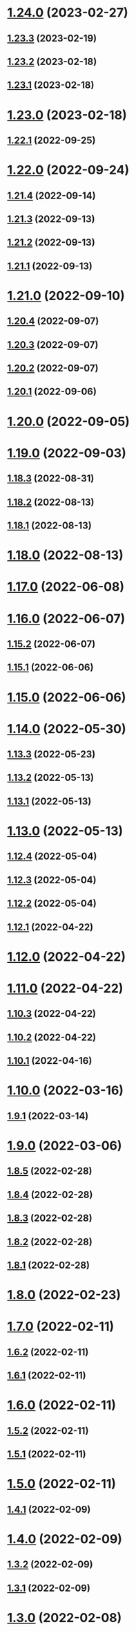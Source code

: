 # [1.24.0](https://github.com/thimpat/analogger/compare/v1.23.3...v1.24.0) (2023-02-27)

## [1.23.3](https://github.com/thimpat/analogger/compare/v1.23.2...v1.23.3) (2023-02-19)

## [1.23.2](https://github.com/thimpat/analogger/compare/v1.23.1...v1.23.2) (2023-02-18)

## [1.23.1](https://github.com/thimpat/analogger/compare/v1.23.0...v1.23.1) (2023-02-18)

# [1.23.0](https://github.com/thimpat/analogger/compare/v1.22.1...v1.23.0) (2023-02-18)

## [1.22.1](https://github.com/thimpat/analogger/compare/v1.22.0...v1.22.1) (2022-09-25)

# [1.22.0](https://github.com/thimpat/analogger/compare/v1.21.4...v1.22.0) (2022-09-24)

## [1.21.4](https://github.com/thimpat/analogger/compare/v1.21.3...v1.21.4) (2022-09-14)

## [1.21.3](https://github.com/thimpat/analogger/compare/v1.21.2...v1.21.3) (2022-09-13)

## [1.21.2](https://github.com/thimpat/analogger/compare/v1.21.1...v1.21.2) (2022-09-13)

## [1.21.1](https://github.com/thimpat/analogger/compare/v1.21.0...v1.21.1) (2022-09-13)

# [1.21.0](https://github.com/thimpat/analogger/compare/v1.20.4...v1.21.0) (2022-09-10)

## [1.20.4](https://github.com/thimpat/analogger/compare/v1.20.3...v1.20.4) (2022-09-07)

## [1.20.3](https://github.com/thimpat/analogger/compare/v1.20.2...v1.20.3) (2022-09-07)

## [1.20.2](https://github.com/thimpat/analogger/compare/v1.20.1...v1.20.2) (2022-09-07)

## [1.20.1](https://github.com/thimpat/analogger/compare/v1.20.0...v1.20.1) (2022-09-06)

# [1.20.0](https://github.com/thimpat/analogger/compare/v1.19.0...v1.20.0) (2022-09-05)

# [1.19.0](https://github.com/thimpat/analogger/compare/v1.18.3...v1.19.0) (2022-09-03)

## [1.18.3](https://github.com/thimpat/analogger/compare/v1.18.2...v1.18.3) (2022-08-31)

## [1.18.2](https://github.com/thimpat/analogger/compare/v1.18.1...v1.18.2) (2022-08-13)

## [1.18.1](https://github.com/thimpat/analogger/compare/v1.18.0...v1.18.1) (2022-08-13)

# [1.18.0](https://github.com/thimpat/analogger/compare/v1.17.0...v1.18.0) (2022-08-13)

# [1.17.0](https://github.com/thimpat/analogger/compare/v1.16.0...v1.17.0) (2022-06-08)

# [1.16.0](https://github.com/thimpat/analogger/compare/v1.15.2...v1.16.0) (2022-06-07)

## [1.15.2](https://github.com/thimpat/analogger/compare/v1.15.1...v1.15.2) (2022-06-07)

## [1.15.1](https://github.com/thimpat/analogger/compare/v1.15.0...v1.15.1) (2022-06-06)

# [1.15.0](https://github.com/thimpat/analogger/compare/v1.14.0...v1.15.0) (2022-06-06)

# [1.14.0](https://github.com/thimpat/analogger/compare/v1.13.3...v1.14.0) (2022-05-30)

## [1.13.3](https://github.com/thimpat/analogger/compare/v1.13.2...v1.13.3) (2022-05-23)

## [1.13.2](https://github.com/thimpat/analogger/compare/v1.13.1...v1.13.2) (2022-05-13)

## [1.13.1](https://github.com/thimpat/analogger/compare/v1.13.0...v1.13.1) (2022-05-13)

# [1.13.0](https://github.com/thimpat/analogger/compare/v1.12.4...v1.13.0) (2022-05-13)

## [1.12.4](https://github.com/thimpat/analogger/compare/v1.12.3...v1.12.4) (2022-05-04)

## [1.12.3](https://github.com/thimpat/analogger/compare/v1.12.2...v1.12.3) (2022-05-04)

## [1.12.2](https://github.com/thimpat/analogger/compare/v1.12.1...v1.12.2) (2022-05-04)

## [1.12.1](https://github.com/thimpat/analogger/compare/v1.12.0...v1.12.1) (2022-04-22)

# [1.12.0](https://github.com/thimpat/analogger/compare/v1.11.0...v1.12.0) (2022-04-22)

# [1.11.0](https://github.com/thimpat/analogger/compare/v1.10.3...v1.11.0) (2022-04-22)

## [1.10.3](https://github.com/thimpat/analogger/compare/v1.10.2...v1.10.3) (2022-04-22)

## [1.10.2](https://github.com/thimpat/analogger/compare/v1.10.1...v1.10.2) (2022-04-22)

## [1.10.1](https://github.com/thimpat/analogger/compare/v1.10.0...v1.10.1) (2022-04-16)

# [1.10.0](https://github.com/thimpat/analogger/compare/v1.9.1...v1.10.0) (2022-03-16)

## [1.9.1](https://github.com/thimpat/analogger/compare/v1.9.0...v1.9.1) (2022-03-14)

# [1.9.0](https://github.com/thimpat/analogger/compare/v1.8.5...v1.9.0) (2022-03-06)

## [1.8.5](https://github.com/thimpat/analogger/compare/v1.8.4...v1.8.5) (2022-02-28)

## [1.8.4](https://github.com/thimpat/analogger/compare/v1.8.3...v1.8.4) (2022-02-28)

## [1.8.3](https://github.com/thimpat/analogger/compare/v1.8.2...v1.8.3) (2022-02-28)

## [1.8.2](https://github.com/thimpat/analogger/compare/v1.8.1...v1.8.2) (2022-02-28)

## [1.8.1](https://github.com/thimpat/analogger/compare/v1.8.0...v1.8.1) (2022-02-28)

# [1.8.0](https://github.com/thimpat/analogger/compare/v1.7.0...v1.8.0) (2022-02-23)

# [1.7.0](https://github.com/thimpat/analogger/compare/v1.6.2...v1.7.0) (2022-02-11)

## [1.6.2](https://github.com/thimpat/analogger/compare/v1.6.1...v1.6.2) (2022-02-11)

## [1.6.1](https://github.com/thimpat/analogger/compare/v1.6.0...v1.6.1) (2022-02-11)

# [1.6.0](https://github.com/thimpat/analogger/compare/v1.5.2...v1.6.0) (2022-02-11)

## [1.5.2](https://github.com/thimpat/analogger/compare/v1.5.1...v1.5.2) (2022-02-11)

## [1.5.1](https://github.com/thimpat/analogger/compare/v1.5.0...v1.5.1) (2022-02-11)

# [1.5.0](https://github.com/thimpat/analogger/compare/v1.4.1...v1.5.0) (2022-02-11)

## [1.4.1](https://github.com/thimpat/analogger/compare/v1.4.0...v1.4.1) (2022-02-09)

# [1.4.0](https://github.com/thimpat/analogger/compare/v1.3.2...v1.4.0) (2022-02-09)

## [1.3.2](https://github.com/thimpat/analogger/compare/v1.3.1...v1.3.2) (2022-02-09)

## [1.3.1](https://github.com/thimpat/analogger/compare/v1.3.0...v1.3.1) (2022-02-09)

# [1.3.0](https://github.com/thimpat/analogger/compare/v1.2.0...v1.3.0) (2022-02-08)
